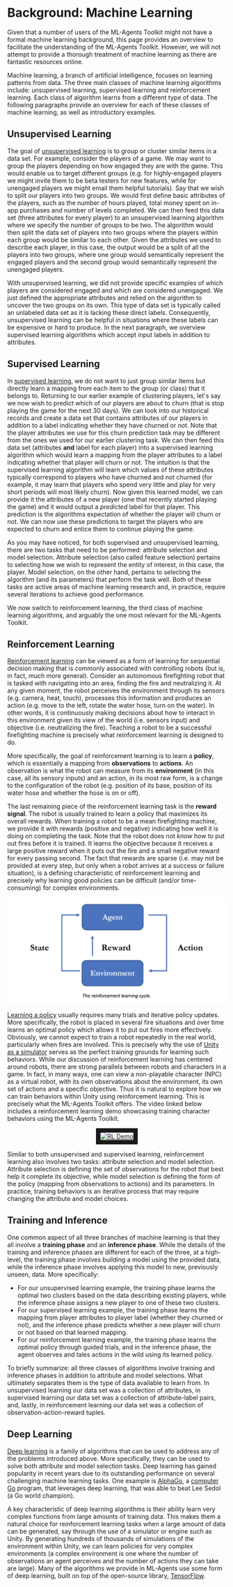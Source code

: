 # Background: Machine Learning

Given that a number of users of the ML-Agents Toolkit might not have a formal
machine learning background, this page provides an overview to facilitate the
understanding of the ML-Agents Toolkit. However, we will not attempt to provide
a thorough treatment of machine learning as there are fantastic resources
online.

Machine learning, a branch of artificial intelligence, focuses on learning
patterns from data. The three main classes of machine learning algorithms
include: unsupervised learning, supervised learning and reinforcement learning.
Each class of algorithm learns from a different type of data. The following
paragraphs provide an overview for each of these classes of machine learning, as
well as introductory examples.

## Unsupervised Learning

The goal of
[unsupervised learning](https://en.wikipedia.org/wiki/Unsupervised_learning) is
to group or cluster similar items in a data set. For example, consider the
players of a game. We may want to group the players depending on how engaged
they are with the game. This would enable us to target different groups (e.g.
for highly-engaged players we might invite them to be beta testers for new
features, while for unengaged players we might email them helpful tutorials).
Say that we wish to split our players into two groups. We would first define
basic attributes of the players, such as the number of hours played, total money
spent on in-app purchases and number of levels completed. We can then feed this
data set (three attributes for every player) to an unsupervised learning
algorithm where we specify the number of groups to be two. The algorithm would
then split the data set of players into two groups where the players within each
group would be similar to each other. Given the attributes we used to describe
each player, in this case, the output would be a split of all the players into
two groups, where one group would semantically represent the engaged players and
the second group would semantically represent the unengaged players.

With unsupervised learning, we did not provide specific examples of which
players are considered engaged and which are considered unengaged. We just
defined the appropriate attributes and relied on the algorithm to uncover the
two groups on its own. This type of data set is typically called an unlabeled
data set as it is lacking these direct labels. Consequently, unsupervised
learning can be helpful in situations where these labels can be expensive or
hard to produce. In the next paragraph, we overview supervised learning
algorithms which accept input labels in addition to attributes.

## Supervised Learning

In [supervised learning](https://en.wikipedia.org/wiki/Supervised_learning), we
do not want to just group similar items but directly learn a mapping from each
item to the group (or class) that it belongs to. Returning to our earlier
example of clustering players, let's say we now wish to predict which of our
players are about to churn (that is stop playing the game for the next 30 days).
We can look into our historical records and create a data set that contains
attributes of our players in addition to a label indicating whether they have
churned or not. Note that the player attributes we use for this churn prediction
task may be different from the ones we used for our earlier clustering task. We
can then feed this data set (attributes **and** label for each player) into a
supervised learning algorithm which would learn a mapping from the player
attributes to a label indicating whether that player will churn or not. The
intuition is that the supervised learning algorithm will learn which values of
these attributes typically correspond to players who have churned and not
churned (for example, it may learn that players who spend very little and play
for very short periods will most likely churn). Now given this learned model, we
can provide it the attributes of a new player (one that recently started playing
the game) and it would output a _predicted_ label for that player. This
prediction is the algorithms expectation of whether the player will churn or
not. We can now use these predictions to target the players who are expected to
churn and entice them to continue playing the game.

As you may have noticed, for both supervised and unsupervised learning, there
are two tasks that need to be performed: attribute selection and model
selection. Attribute selection (also called feature selection) pertains to
selecting how we wish to represent the entity of interest, in this case, the
player. Model selection, on the other hand, pertains to selecting the algorithm
(and its parameters) that perform the task well. Both of these tasks are active
areas of machine learning research and, in practice, require several iterations
to achieve good performance.

We now switch to reinforcement learning, the third class of machine learning
algorithms, and arguably the one most relevant for the ML-Agents Toolkit.

## Reinforcement Learning

[Reinforcement learning](https://en.wikipedia.org/wiki/Reinforcement_learning)
can be viewed as a form of learning for sequential decision making that is
commonly associated with controlling robots (but is, in fact, much more
general). Consider an autonomous firefighting robot that is tasked with
navigating into an area, finding the fire and neutralizing it. At any given
moment, the robot perceives the environment through its sensors (e.g. camera,
heat, touch), processes this information and produces an action (e.g. move to
the left, rotate the water hose, turn on the water). In other words, it is
continuously making decisions about how to interact in this environment given
its view of the world (i.e. sensors input) and objective (i.e. neutralizing the
fire). Teaching a robot to be a successful firefighting machine is precisely
what reinforcement learning is designed to do.

More specifically, the goal of reinforcement learning is to learn a **policy**,
which is essentially a mapping from **observations** to **actions**. An
observation is what the robot can measure from its **environment** (in this
case, all its sensory inputs) and an action, in its most raw form, is a change
to the configuration of the robot (e.g. position of its base, position of its
water hose and whether the hose is on or off).

The last remaining piece of the reinforcement learning task is the **reward
signal**.  The robot is usually trained to learn a policy that maximizes its overall rewards. When training a robot to be a mean firefighting machine, we provide it
with rewards (positive and negative) indicating how well it is doing on
completing the task. Note that the robot does not _know_ how to put out fires
before it is trained. It learns the objective because it receives a large
positive reward when it puts out the fire and a small negative reward for every
passing second. The fact that rewards are sparse (i.e. may not be provided at
every step, but only when a robot arrives at a success or failure situation), is
a defining characteristic of reinforcement learning and precisely why learning
good policies can be difficult (and/or time-consuming) for complex environments.

<p align="center">
  <img src="images/rl_cycle.png" alt="The reinforcement learning cycle."/>
</p>

[Learning a policy](https://blogs.unity3d.com/2017/08/22/unity-ai-reinforcement-learning-with-q-learning/)
usually requires many trials and iterative policy updates. More specifically,
the robot is placed in several fire situations and over time learns an optimal
policy which allows it to put out fires more effectively. Obviously, we cannot
expect to train a robot repeatedly in the real world, particularly when fires
are involved. This is precisely why the use of
[Unity as a simulator](https://blogs.unity3d.com/2018/01/23/designing-safer-cities-through-simulations/)
serves as the perfect training grounds for learning such behaviors. While our
discussion of reinforcement learning has centered around robots, there are
strong parallels between robots and characters in a game. In fact, in many ways,
one can view a non-playable character (NPC) as a virtual robot, with its own
observations about the environment, its own set of actions and a specific
objective. Thus it is natural to explore how we can train behaviors within Unity
using reinforcement learning. This is precisely what the ML-Agents Toolkit
offers. The video linked below includes a reinforcement learning demo showcasing
training character behaviors using the ML-Agents Toolkit.

<p align="center">
  <a href="http://www.youtube.com/watch?feature=player_embedded&v=fiQsmdwEGT8" target="_blank">
    <img src="http://img.youtube.com/vi/fiQsmdwEGT8/0.jpg" alt="RL Demo" width="400" border="10" />
  </a>
</p>

Similar to both unsupervised and supervised learning, reinforcement learning
also involves two tasks: attribute selection and model selection. Attribute
selection is defining the set of observations for the robot that best help it
complete its objective, while model selection is defining the form of the policy
(mapping from observations to actions) and its parameters. In practice, training
behaviors is an iterative process that may require changing the attribute and
model choices.

## Training and Inference

One common aspect of all three branches of machine learning is that they all
involve a **training phase** and an **inference phase**. While the details of
the training and inference phases are different for each of the three, at a
high-level, the training phase involves building a model using the provided
data, while the inference phase involves applying this model to new, previously
unseen, data. More specifically:

- For our unsupervised learning example, the training phase learns the optimal
  two clusters based on the data describing existing players, while the
  inference phase assigns a new player to one of these two clusters.
- For our supervised learning example, the training phase learns the mapping
  from player attributes to player label (whether they churned or not), and the
  inference phase predicts whether a new player will churn or not based on that
  learned mapping.
- For our reinforcement learning example, the training phase learns the optimal
  policy through guided trials, and in the inference phase, the agent observes
  and tales actions in the wild using its learned policy.

To briefly summarize: all three classes of algorithms involve training and
inference phases in addition to attribute and model selections. What ultimately
separates them is the type of data available to learn from. In unsupervised
learning our data set was a collection of attributes, in supervised learning our
data set was a collection of attribute-label pairs, and, lastly, in
reinforcement learning our data set was a collection of
observation-action-reward tuples.

## Deep Learning

[Deep learning](https://en.wikipedia.org/wiki/Deep_learning) is a family of
algorithms that can be used to address any of the problems introduced above.
More specifically, they can be used to solve both attribute and model selection
tasks. Deep learning has gained popularity in recent years due to its
outstanding performance on several challenging machine learning tasks. One
example is [AlphaGo](https://en.wikipedia.org/wiki/AlphaGo), a
[computer Go](https://en.wikipedia.org/wiki/Computer_Go) program, that leverages
deep learning, that was able to beat Lee Sedol (a Go world champion).

A key characteristic of deep learning algorithms is their ability learn very
complex functions from large amounts of training data. This makes them a natural
choice for reinforcement learning tasks when a large amount of data can be
generated, say through the use of a simulator or engine such as Unity. By
generating hundreds of thousands of simulations of the environment within Unity,
we can learn policies for very complex environments (a complex environment is
one where the number of observations an agent perceives and the number of
actions they can take are large). Many of the algorithms we provide in ML-Agents
use some form of deep learning, built on top of the open-source library,
[TensorFlow](Background-TensorFlow.md).
